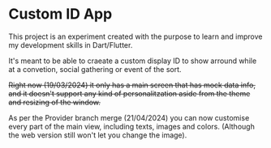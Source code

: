 # Custom ID App

This project is an experiment created with the purpose to learn and improve my development skills in Dart/Flutter.

It's meant to be able to craeate a custom display ID to show arround while at a convetion, social gathering or event of the sort.

~~Right now (19/03/2024) it only has a main screen that has mock data info, and it doesn't support any kind of personalitzation aside from the theme and resizing of the window.~~

As per the Provider branch merge (21/04/2024) you can now customise every part of the main view, including texts, images and colors. (Although the web version still won't let you change the image).  
